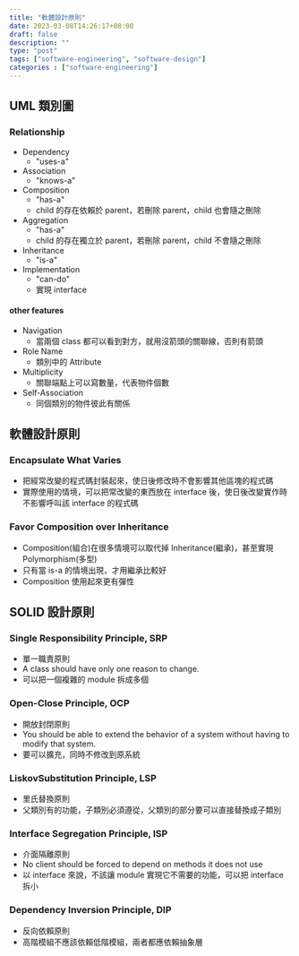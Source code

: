 ```yaml
---
title: "軟體設計原則"
date: 2023-03-08T14:26:17+08:00
draft: false
description: ""
type: "post"
tags: ["software-engineering", "software-design"]
categories : ["software-engineering"]
---
```


## UML 類別圖

### Relationship
- Dependency
    - "uses-a"
- Association
    - "knows-a"
- Composition
    - "has-a"
    - child 的存在依賴於 parent，若刪除 parent，child 也會隨之刪除
- Aggregation
    - "has-a"
    - child 的存在獨立於 parent，若刪除 parent，child 不會隨之刪除
- Inheritance
    - "is-a"
- Implementation
    - "can-do"
    - 實現 interface

#### other features
- Navigation
    - 當兩個 class 都可以看到對方，就用沒箭頭的關聯線，否則有箭頭
- Role Name
    - 類別中的 Attribute
- Multiplicity
    - 關聯端點上可以寫數量，代表物件個數
- Self-Association
    - 同個類別的物件彼此有關係

## 軟體設計原則

### Encapsulate What Varies
- 把經常改變的程式碼封裝起來，使日後修改時不會影響其他區塊的程式碼
- 實際使用的情境，可以把常改變的東西放在 interface 後，使日後改變實作時不影響呼叫該 interface 的程式碼

### Favor Composition over Inheritance
- Composition(組合)在很多情境可以取代掉 Inheritance(繼承)，甚至實現 Polymorphism(多型)
- 只有當 is-a 的情境出現，才用繼承比較好
- Composition 使用起來更有彈性

## SOLID 設計原則

### Single Responsibility Principle, SRP
- 單一職責原則
- A class should have only one reason to change.
- 可以把一個複雜的 module 拆成多個

### Open-Close Principle, OCP
- 開放封閉原則
- You should be able to extend the behavior of a system without having to modify that system.
- 要可以擴充，同時不修改到原系統

### LiskovSubstitution Principle, LSP
- 里氏替換原則
- 父類別有的功能，子類別必須遵從，父類別的部分要可以直接替換成子類別

### Interface Segregation Principle, ISP
- 介面隔離原則
- No client should be forced to depend on methods it does not use
- 以 interface 來說，不該讓 module 實現它不需要的功能，可以把 interface 拆小

### Dependency Inversion Principle, DIP
- 反向依賴原則
- 高階模組不應該依賴低階模組，兩者都應依賴抽象層
